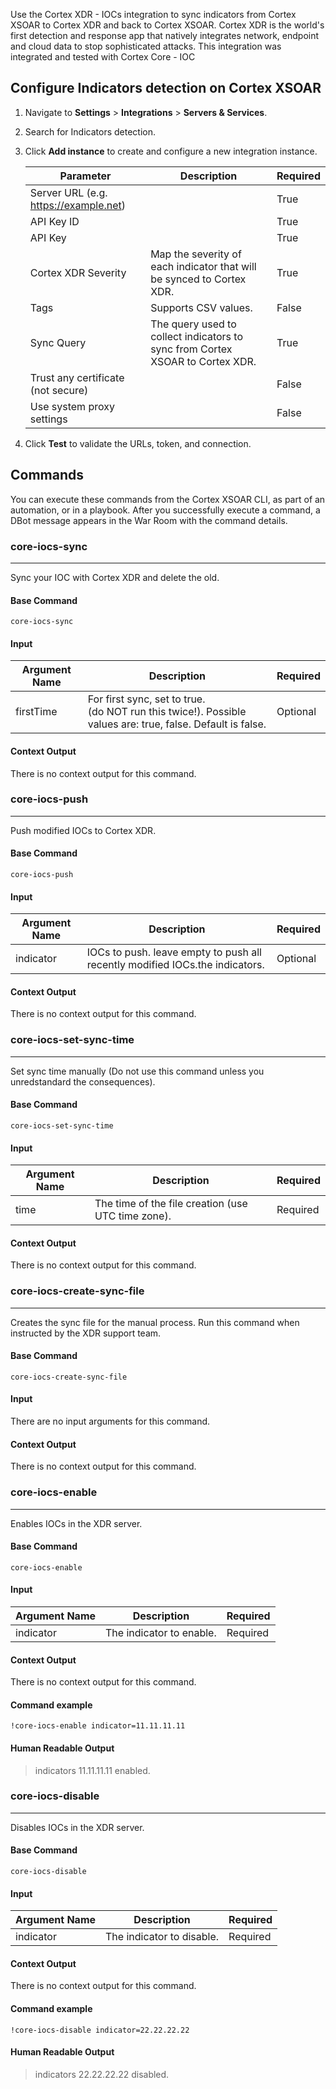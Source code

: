 Use the Cortex XDR - IOCs integration to sync indicators from Cortex XSOAR to Cortex XDR and back to Cortex XSOAR. Cortex XDR is the world's first detection and response app that natively integrates network, endpoint and cloud data to stop sophisticated attacks.
This integration was integrated and tested with Cortex Core - IOC

## Configure Indicators detection on Cortex XSOAR

1. Navigate to **Settings** > **Integrations** > **Servers & Services**.
2. Search for Indicators detection.
3. Click **Add instance** to create and configure a new integration instance.

    | **Parameter** | **Description** | **Required** |
    | --- | --- | --- |
    | Server URL (e.g. https://example.net) |  | True |
    | API Key ID |  | True |
    | API Key |  | True |
    | Cortex XDR Severity | Map the severity of each indicator that will be synced to Cortex XDR. | True |
    | Tags | Supports CSV values. | False |
    | Sync Query | The query used to collect indicators to sync from Cortex XSOAR to Cortex XDR. | True |
    | Trust any certificate (not secure) |  | False |
    | Use system proxy settings |  | False |

4. Click **Test** to validate the URLs, token, and connection.
## Commands
You can execute these commands from the Cortex XSOAR CLI, as part of an automation, or in a playbook.
After you successfully execute a command, a DBot message appears in the War Room with the command details.
### core-iocs-sync
***
Sync your IOC with Cortex XDR and delete the old.


#### Base Command

`core-iocs-sync`
#### Input

| **Argument Name** | **Description** | **Required** |
| --- | --- | --- |
| firstTime | For first sync, set to true.<br/>(do NOT run this twice!). Possible values are: true, false. Default is false. | Optional | 


#### Context Output

There is no context output for this command.
### core-iocs-push
***
Push modified IOCs to Cortex XDR.


#### Base Command

`core-iocs-push`
#### Input

| **Argument Name** | **Description** | **Required** |
| --- | --- | --- |
| indicator | IOCs to push. leave empty to push all recently modified IOCs.the indicators. | Optional | 


#### Context Output

There is no context output for this command.
### core-iocs-set-sync-time
***
Set sync time manually (Do not use this command unless you unredstandard the consequences).


#### Base Command

`core-iocs-set-sync-time`
#### Input

| **Argument Name** | **Description** | **Required** |
| --- | --- | --- |
| time | The time of the file creation (use UTC time zone). | Required | 


#### Context Output

There is no context output for this command.
### core-iocs-create-sync-file
***
Creates the sync file for the manual process. Run this command when instructed by the XDR support team.


#### Base Command

`core-iocs-create-sync-file`
#### Input

There are no input arguments for this command.

#### Context Output

There is no context output for this command.
### core-iocs-enable
***
Enables IOCs in the XDR server.


#### Base Command

`core-iocs-enable`
#### Input

| **Argument Name** | **Description** | **Required** |
| --- | --- | --- |
| indicator | The indicator to enable. | Required | 


#### Context Output

There is no context output for this command.
#### Command example
```!core-iocs-enable indicator=11.11.11.11```
#### Human Readable Output

>indicators 11.11.11.11 enabled.

### core-iocs-disable
***
Disables IOCs in the XDR server.


#### Base Command

`core-iocs-disable`
#### Input

| **Argument Name** | **Description** | **Required** |
| --- | --- | --- |
| indicator | The indicator to disable. | Required | 


#### Context Output

There is no context output for this command.
#### Command example
```!core-iocs-disable indicator=22.22.22.22```
#### Human Readable Output

>indicators 22.22.22.22 disabled.
